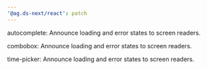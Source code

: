 ```yaml
---
'@ag.ds-next/react': patch
---
```


autocomplete: Announce loading and error states to screen readers.

combobox: Announce loading and error states to screen readers.

time-picker: Announce loading and error states to screen readers.
